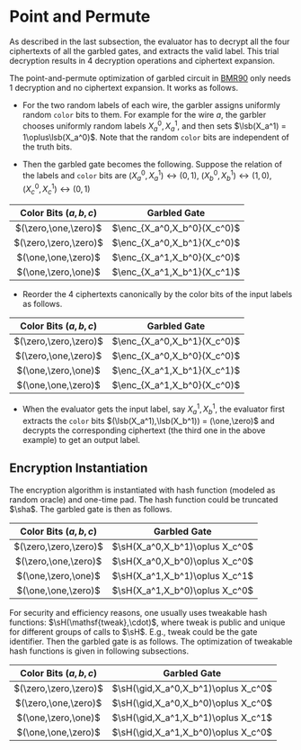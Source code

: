 # Point and Permute
As described in the last subsection, the evaluator has to decrypt all the four ciphertexts of all the garbled gates, and extracts the valid label. This trial decryption results in 4 decryption operations and ciphertext expansion.

The point-and-permute optimization of garbled circuit in [BMR90](https://www.cs.ucdavis.edu/~rogaway/papers/bmr90)  only needs 1 decryption and no ciphertext expansion. It works as follows.


- For the two random labels of each wire, the garbler assigns uniformly random `color` bits to them. For example for the wire $a$, the garbler chooses uniformly random labels $X_a^0,X_a^1$, and then sets $\lsb(X_a^1) = 1\oplus\lsb(X_a^0)$. Note that the random `color` bits are independent of the truth bits.

- Then the garbled gate becomes the following. Suppose the relation of the labels and `color` bits are $(X_a^0,X_a^1)\leftrightarrow(0,1)$, $(X_b^0,X_b^1)\leftrightarrow(1,0)$, $(X_c^0,X_c^1)\leftrightarrow(0,1)$

|Color Bits $(a,b,c)$|Garbled Gate|
|:-:|:-:|
|$(\zero,\one,\zero)$|$\enc_{X_a^0,X_b^0}(X_c^0)$|
|$(\zero,\zero,\zero)$|$\enc_{X_a^0,X_b^1}(X_c^0)$|
|$(\one,\one,\zero)$|$\enc_{X_a^1,X_b^0}(X_c^0)$|
|$(\one,\zero,\one)$|$\enc_{X_a^1,X_b^1}(X_c^1)$|

- Reorder the 4 ciphertexts canonically by the color bits of the input labels as follows.

|Color Bits $(a,b,c)$|Garbled Gate|
|:-:|:-:|
|$(\zero,\zero,\zero)$|$\enc_{X_a^0,X_b^1}(X_c^0)$|
|$(\zero,\one,\zero)$|$\enc_{X_a^0,X_b^0}(X_c^0)$|
|$(\one,\zero,\one)$|$\enc_{X_a^1,X_b^1}(X_c^1)$|
|$(\one,\one,\zero)$|$\enc_{X_a^1,X_b^0}(X_c^0)$|

- When the evaluator gets the input label, say $X_a^1,X_b^1$, the evaluator first extracts the `color` bits $(\lsb(X_a^1),\lsb(X_b^1)) = (\one,\zero)$ and decrypts the corresponding ciphertext (the third one in the above example) to get an output label.

## Encryption Instantiation
The encryption algorithm is instantiated with hash function (modeled as random oracle) and one-time pad.
The hash function could be truncated $\sha$. The garbled gate is then as follows.

|Color Bits $(a,b,c)$|Garbled Gate|
|:-:|:-:|
|$(\zero,\zero,\zero)$|$\sH(X_a^0,X_b^1)\oplus X_c^0$|
|$(\zero,\one,\zero)$|$\sH(X_a^0,X_b^0)\oplus X_c^0$|
|$(\one,\zero,\one)$|$\sH(X_a^1,X_b^1)\oplus X_c^1$|
|$(\one,\one,\zero)$|$\sH(X_a^1,X_b^0)\oplus X_c^0$|

For security and efficiency reasons, one usually uses tweakable hash functions: $\sH(\mathsf{tweak},\cdot)$, where $\mathsf{tweak}$ is public and unique for different groups of calls to $\sH$. E.g., $\mathsf{tweak}$ could be the gate identifier. Then the garbled gate is as follows. The optimization of tweakable hash functions is given in following subsections.

|Color Bits $(a,b,c)$|Garbled Gate|
|:-:|:-:|
|$(\zero,\zero,\zero)$|$\sH(\gid,X_a^0,X_b^1)\oplus X_c^0$|
|$(\zero,\one,\zero)$|$\sH(\gid,X_a^0,X_b^0)\oplus X_c^0$|
|$(\one,\zero,\one)$|$\sH(\gid,X_a^1,X_b^1)\oplus X_c^1$|
|$(\one,\one,\zero)$|$\sH(\gid,X_a^1,X_b^0)\oplus X_c^0$|
